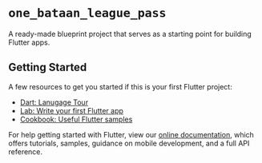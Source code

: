 # `one_bataan_league_pass`

A ready-made blueprint project that serves as a starting point for building Flutter apps.

## Getting Started

A few resources to get you started if this is your first Flutter project:

- [Dart: Lanugage Tour](https://dart.dev/guides/language/language-tour)
- [Lab: Write your first Flutter app](https://flutter.dev/docs/get-started/codelab)
- [Cookbook: Useful Flutter samples](https://flutter.dev/docs/cookbook)

For help getting started with Flutter, view our
[online documentation](https://flutter.dev/docs), which offers tutorials,
samples, guidance on mobile development, and a full API reference.
